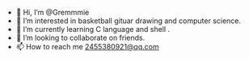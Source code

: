 - 👋 Hi, I’m @Gremmmie
- 👀 I’m interested in basketball gituar drawing and computer science.
- 🌱 I’m currently learning C language and shell .
- 💞️ I’m looking to collaborate on friends.
- 📫 How to reach me 2455380921@qq.com

<!---
Gremmmie/Gremmmie is a ✨ special ✨ repository because its `README.md` (this file) appears on your GitHub profile.
You can click the Preview link to take a look at your changes.
--->
